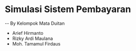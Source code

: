 # Simulasi Sistem Pembayaran
--
By Kelompok Mata Duitan
* Arief Hirmanto
* Rizky Ardi Maulana
* Moh. Tamamul Firdaus
